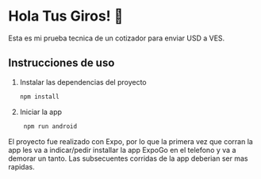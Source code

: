 # Hola Tus Giros! 👋

Esta es mi prueba tecnica de un cotizador para enviar USD a VES.

## Instrucciones de uso

1. Instalar las dependencias del proyecto

   ```bash
   npm install
   ```

2. Iniciar la app

   ```bash
    npm run android
   ```

El proyecto fue realizado con Expo, por lo que la primera vez que corran la app les va a indicar/pedir installar la app ExpoGo en el telefono y va a demorar un tanto. Las subsecuentes corridas de la app deberian ser mas rapidas.
